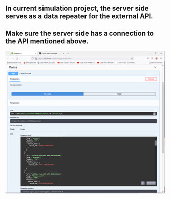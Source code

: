 ## In current simulation project, the server side serves as a data repeater for the external API.

## Make sure the server side has a connection to the API mentioned above.
![plot](./Swagger.PNG?raw=true "Title")